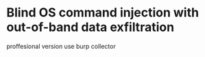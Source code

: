 # Blind OS command injection with out-of-band data exfiltration

proffesional version use
burp collector